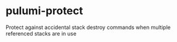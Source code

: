 # pulumi-protect
Protect against accidental stack destroy commands when multiple referenced stacks are in use
